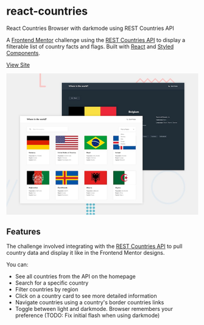# react-countries

React Countries Browser with darkmode using REST Countries API

A [Frontend Mentor](https://www.frontendmentor.io) challenge using the [REST Countries API](https://restcountries.eu) to display a filterable list of country facts and flags. Built with [React](https://reactjs.org) and [Styled Components](https://styled-components.com).

[View Site](https://react-countries-ten.vercel.app)

![Design preview for the REST Countries API with color theme switcher coding challenge](./design/desktop-preview.jpg)

## Features

The challenge involved integrating with the [REST Countries API](https://restcountries.eu) to pull country data and display it like in the Frontend Mentor designs.

You can:

- See all countries from the API on the homepage
- Search for a specific country
- Filter countries by region
- Click on a country card to see more detailed information
- Navigate countries using a country's border countries links
- Toggle between light and darkmode. Browser remembers your preference (TODO: Fix initial flash when using darkmode)
